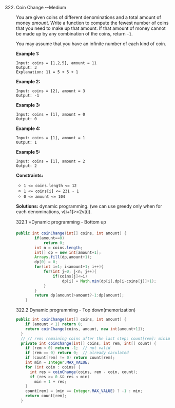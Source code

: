 



322. Coin Change  --Medium

     You are given coins of different denominations and a total amount of money *amount*. Write a function to compute the fewest number of coins that you need to make up that amount. If that amount of money cannot be made up by any combination of the coins, return `-1`.

     You may assume that you have an infinite number of each kind of coin.

     **Example 1:**

     ```
     Input: coins = [1,2,5], amount = 11
     Output: 3
     Explanation: 11 = 5 + 5 + 1
     ```

     **Example 2:**

     ```
     Input: coins = [2], amount = 3
     Output: -1
     ```

     **Example 3:**

     ```
     Input: coins = [1], amount = 0
     Output: 0
     ```

     **Example 4:**

     ```
     Input: coins = [1], amount = 1
     Output: 1
     ```

     **Example 5:**

     ```
     Input: coins = [1], amount = 2
     Output: 2
     ```

     **Constraints:**

     - `1 <= coins.length <= 12`
     - `1 <= coins[i] <= 231 - 1`
     - `0 <= amount <= 104`

     **Solutions:** dynamic programming. (we can use greedy only when for each denominations, v[i+1]>=2v[i]).

     322.1 ⭐️Dynamic programming - Bottom up

     ```java
     public int coinChange(int[] coins, int amount) {
             if(amount==0)
                 return 0;
             int n = coins.length;
             int[] dp = new int[amount+1];
             Arrays.fill(dp,amount+1);
             dp[0] = 0;
             for(int i=1; i<amount+1; i++){
                 for(int j=0; j<n; j++){
                     if(coins[j]<=i)
                         dp[i] = Math.min(dp[i],dp[i-coins[j]]+1);
                 }
             }
             return dp[amount]>amount?-1:dp[amount];
         }
     ```

     322.2 Dynamic programming - Top down(memorization)

     ```java
     public int coinChange(int[] coins, int amount) {
         if (amount < 1) return 0;
         return coinChange(coins, amount, new int[amount+1]);
       }
       // // rem: remaining coins after the last step; count[rem]: minimum number of coins to sum
       private int coinChange(int[] coins, int rem, int[] count) {
         if (rem < 0) return -1;  // not valid
         if (rem == 0) return 0;  // already caculated
         if (count[rem] != 0) return count[rem];
         int min = Integer.MAX_VALUE;
         for (int coin : coins) {
           int res = coinChange(coins, rem - coin, count);
           if (res >= 0 && res < min)
             min = 1 + res;
         }
         count[rem] = (min == Integer.MAX_VALUE) ? -1 : min;
         return count[rem];
       }
     ```

     